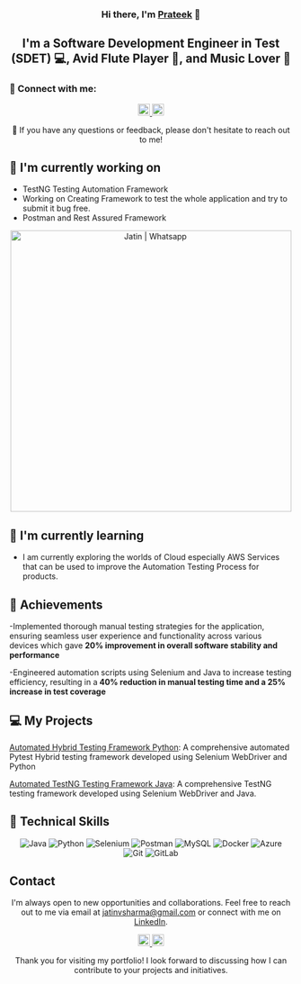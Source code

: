 <p align="center">
  <a href="https://www.linkedin.com/in/prateek-dubey-1292931a3/" target="_blank" rel="noreferrer">
  </a>
</p>

<h3 align="center">Hi there, I'm <a href="https://www.linkedin.com/in/prateek-dubey-1292931a3/" target="_blank" rel="noreferrer">Prateek</a> 👋</h3>

<h2 align="center">I'm a Software Development Engineer in Test (SDET) 💻, Avid Flute Player 📸, and Music Lover 🌱</h2>

### 🤝 Connect with me:

<p align="center">
  <a href="https://www.linkedin.com/in/prateek-dubey-1292931a3/">
    <img src="https://raw.githubusercontent.com/jatin99/jatin99.github.io/main/images/linkedin.svg" alt="Prateek Dubey | LinkedIn" width="21px"/>
  </a>
  <a href="https://www.instagram.com/prateek_dubey_akki/">
    <img src="https://raw.githubusercontent.com/jatin99/jatin99.github.io/main/images/instagram.svg" alt="Prateek Dubey | Instagram" width="21px"/>
  </a>
  </p>
  

<p align="center">💬 If you have any questions or feedback, please don't hesitate to reach out to me!</p>

## 🔭 I'm currently working on

- TestNG Testing Automation Framework
- Working on Creating Framework to test the whole application and try to submit it bug free.
- Postman and Rest Assured Framework
<p align="center">    
<img src="https://raw.githubusercontent.com/jatin99/jatin99.github.io/main/images/postmanproject.jpg" alt="Jatin | Whatsapp" width="500px"/> </p>

## 🌱 I'm currently learning

- I am currently exploring the worlds of Cloud especially AWS Services that can be used to improve the Automation Testing Process for products. 


## 🥇 Achievements

-Implemented thorough manual testing strategies for the application, ensuring
seamless user experience and functionality across various devices which gave
<b>20% improvement in overall software stability and performance</b>

-Engineered automation scripts using Selenium and Java to increase testing
efficiency, resulting in a<b> 40% reduction in manual testing time and a 25% increase
in test coverage</b>


## 💻 My Projects 


[Automated Hybrid Testing Framework Python](https://github.com/Prateek053/ecommerceapp): A comprehensive automated Pytest Hybrid testing framework developed using Selenium WebDriver and Python

[Automated TestNG Testing Framework Java](https://github.com/Prateek053/OrangeHRM): A comprehensive TestNG testing framework developed using Selenium WebDriver and Java.


## 💼 Technical Skills

<p align="center">
  <img src="https://img.shields.io/badge/Java-007396?style=for-the-badge&logo=java&logoColor=white" alt="Java">
  <img src="https://img.shields.io/badge/Python-3776AB?style=for-the-badge&logo=python&logoColor=white" alt="Python">
<!--   <img src="https://img.shields.io/badge/JavaScript-F7DF1E?style=for-the-badge&logo=javascript&logoColor=black" alt="JavaScript"> -->
  <img src="https://img.shields.io/badge/Selenium-43B02A?style=for-the-badge&logo=selenium&logoColor=white" alt="Selenium">
  <img src="https://img.shields.io/badge/Postman-FF6C37?style=for-the-badge&logo=postman&logoColor=white" alt="Postman">
  <img src="https://img.shields.io/badge/MySQL-4479A1?style=for-the-badge&logo=mysql&logoColor=white" alt="MySQL">
<!--   <img src="https://img.shields.io/badge/JMeter-D22128?style=for-the-badge&logo=apache%20jmeter&logoColor=white" alt="JMeter"> -->
  <img src="https://img.shields.io/badge/Docker-2496ED?style=for-the-badge&logo=docker&logoColor=white" alt="Docker">
<!--   <img src="https://img.shields.io/badge/AWS-232F3E?style=for-the-badge&logo=amazon-aws&logoColor=white" alt="AWS"> -->
  <img src="https://img.shields.io/badge/Azure-0089D6?style=for-the-badge&logo=microsoft-azure&logoColor=white" alt="Azure">
  <img src="https://img.shields.io/badge/Git-F05032?style=for-the-badge&logo=git&logoColor=white" alt="Git">
  <img src="https://img.shields.io/badge/GitLab-FCA121?style=for-the-badge&logo=gitlab&logoColor=white" alt="GitLab">
</p>




## Contact

<p align="center">I'm always open to new opportunities and collaborations. Feel free to reach out to me via email at <a href="mailto:prateekdubey053@gmail.com">jatinvsharma@gmail.com</a> or connect with me on <a href="https://www.linkedin.com/in/prateek-dubey-1292931a3/">LinkedIn</a>.</p>

<p align="center">
  <a href="https://www.linkedin.com/in/prateek-dubey-1292931a3/">
    <img src="https://raw.githubusercontent.com/jatin99/jatin99.github.io/main/images/linkedin.svg" alt="Jatin Shharma | LinkedIn" width="21px"/>
  </a>
  <a href="https://www.instagram.com/prateek_dubey_akki/">
    <img src="https://raw.githubusercontent.com/jatin99/jatin99.github.io/main/images/instagram.svg" alt="Jatin | Instagram" width="21px"/>
  </a>
  
</p>
  

<p align="center">Thank you for visiting my portfolio! I look forward to discussing how I can contribute to your projects and initiatives.</p>
